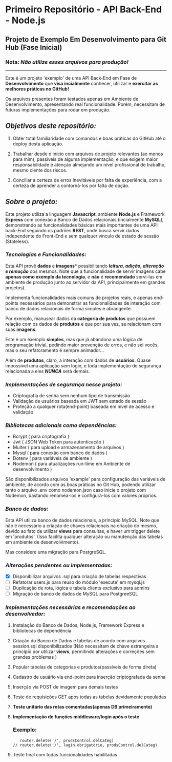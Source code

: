 # Primeiro Repositório - API Back-End - Node.js

## Projeto de Exemplo Em Desenvolvimento para Git Hub (Fase Inicial)

### Nota: ***Não utilize esses arquivos para produção!***
<hr>
Este é um projeto 'exemplo' de uma API Back-End em Fase de <b>Desenvolvimento</b> que <b>visa 
incialmente</b> conhecer, utilizar e <b>exercitar as melhores práticas no GitHub!</b>

Os arquivos presentes foram testados apenas em Ambiente de Desenvolvimento, apresentando real funcionalidade. Porém, 
necessitam de futuras implementações para rodar em produção.

## ***Objetivos deste repositório:***

1. Obter total familiaridade com comandos e boas práticas do GitHub até o deploy desta aplicação.

2. Trabalhar desde o início com arquivos de projeto relevantes (ao menos para mim), passíveis de alguma implementação, e que exigem maior responsabilidade e atenção almejando um nível profissional de trabalho, mesmo ciente dos riscos.

3. Conciliar a certeza de erros inevitáveis por falta de experiência, com a certeza de aprender a contorná-los por falta de opção.

## ***Sobre o projeto:***

  Este projeto utiliza a linguagem **Javascript**, ambiente **Node.js** e Framework **Express** com conexão a Banco de Dados relacionais (incialmente **MySQL**), demonstrando as funcionalidades básicas mais importantes de uma API back-End seguindo os padrões **REST**, onde busca servir dados independente do Front-End e sem qualquer vínculo de estado de sessão (Stateless).

### ***Tecnologias e Funcionalidades:***

Esta API provê **dados** e **imagens*** possibilitando ***leitura, adição, alteração e remoção*** dos mesmos.
Note que a funcionalidade de servir imagens cabe **apenas como exemplo da tecnologia**, e **não** é **recomendado** serví-las em ambiente de produção junto ao servidor da API, principalmente em grandes projetos).

Implementa funcionalidades mais comuns de projetos reais, e apenas 
end-points necessários para demonstrar as funcionalidades de interação com banco de dados relacionais de forma simples e abrangente.

Por exemplo, manusear dados da **categoria de produtos** que possuem relação com os dados de **produtos** e que por sua vez, se relacionam com suas **imagens**. 

Este é um exemplo **simples**, mas que já abandona uma lógica de programação trivial, pedindo maior prevenção de erros, e não sei vocês, mas o seu refatoramento é sempre animador... 

Além de **produtos**, claro, a interação com dados de **usuários**. Quase impossível uma aplicação sem login, e toda implementação de segurança relacionada a eles ***NUNCA*** será demais. 

### *Implementações de segurança nesse projeto:*

 - Criptografia de senha sem nenhum tipo de transmissão
 - Validação de usuários baseada em JWT sem estado de sessão
 - Proteção a qualquer rota(end-point) baseada em nível de acesso e validação

### *Bibliotecas adicionais como dependências:*

  + Bcrypt ( para criptografia )
  + Jwt ( JSON Web Token para autenticação )
  + Multer ( para upload e armazenamento de arquivos )
  + Mysql ( para conexão com banco de dados )
  + Dotenv ( para variáveis de ambiente )
  + Nodemon ( para atualizações run-time em Ambiente de desenvolvimento )

São disponibilizados arquivos 'example' para configuração das variáveis de ambiente,
de acordo com as boas práticas no Git Hub, podendo utilizar tanto
o arquivo .env como nodemon.json caso inicie o projeto com Nodemon, bastando renomeá-los e configurá-los com valores próprios.

### ***Banco de dados:***

Esta API utiliza banco de dados relacionais, a princípio MySQL. Note que não é necessário
a criação de chaves relacionais na criação do mesmo, devido ao fato de utilizar **views** para consultas, e haver um trigger delete em 'produtos'. (Isso facilita qualquer alteração ou manutenção das tabelas em ambiente de desenvolvimento).

Mas considere uma migração para PostgreSQL.

### ***Alterações pendentes ou implementadas:***

  - [x] Disponibilizar arquivos .sql para criação de tabelas respectivas
  - [ ] Refatorar users.js para reuso do módulo 'execute' em mysql.js
  - [ ] Duplicação de rota, lógica e tabela clients exclusivo para admins
  - [ ] Migração de banco de dados de MySQL para PostgreeSQL

### ***Implementações necessárias e recomendações ao desenvolvedor:***

  1. Instalação do Banco de Dados, Node.js, Framework Express e bibliotecas de dependência

  2. Criação do Banco de Dados e tabelas de acordo com arquivos session.sql disponibilizados (Não necessitam de chave estrangeira a princípio por utilizar **views**, permitindo alterações e correções sem grandes problemas )

  3. Popular tabelas de categorias e produtos(passíveis de forma direta)

  4. Cadastro de usuário via end-point para inserção criptografada da senha

  5. Inserção via POST de imagem para demais testes

  6. Teste de requisições GET após todas as tabelas devidamente populadas

  7. **Teste unitário das rotas comentadas(apenas DB primeiramente)**

  8. **Implementação de funções middleware/login após o teste**
      ### Exemplo:
      ```
         router.delete('/', prodsControl.delCateg)
      // router.delete('/', login.obrigatorio, prodsControl.delCateg) 
      ```

  9. Teste final com todas funcionalidades habilitadas
